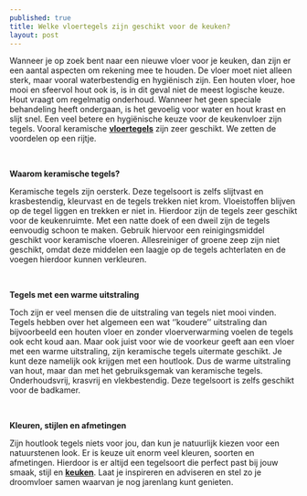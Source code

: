 ```yaml
---
published: true
title: Welke vloertegels zijn geschikt voor de keuken?
layout: post
---
```

<p>Wanneer je op zoek bent naar een nieuwe vloer voor je keuken, dan zijn er een aantal aspecten om rekening mee te houden. De vloer moet niet alleen sterk, maar vooral waterbestendig en hygi&euml;nisch zijn. Een houten vloer, hoe mooi en sfeervol hout ook is, is in dit geval niet de meest logische keuze. Hout vraagt om regelmatig onderhoud. Wanneer het geen speciale behandeling heeft ondergaan, is het gevoelig voor water en hout krast en slijt snel. Een veel betere en hygi&euml;nische keuze voor de keukenvloer zijn tegels. Vooral keramische <strong><a href="http://www.janvansundert.be/vloertegels">vloertegels</a></strong> zijn zeer geschikt. We zetten de voordelen op een rijtje.</p>
<p><strong>&nbsp;</strong></p>
<p><strong>Waarom keramische tegels?</strong></p>
<p>Keramische tegels zijn oersterk. Deze tegelsoort is zelfs slijtvast en krasbestendig, kleurvast en de tegels trekken niet krom. Vloeistoffen blijven op de tegel liggen en trekken er niet in. Hierdoor zijn de tegels zeer geschikt voor de keukenruimte. Met een natte doek of een dweil zijn de tegels eenvoudig schoon te maken. Gebruik hiervoor een reinigingsmiddel geschikt voor keramische vloeren. Allesreiniger of groene zeep zijn niet geschikt, omdat deze middelen een laagje op de tegels achterlaten en de voegen hierdoor kunnen verkleuren.</p>
<p><strong>&nbsp;</strong></p>
<p><strong>Tegels met een warme uitstraling</strong></p>
<p>Toch zijn er veel mensen die de uitstraling van tegels niet mooi vinden. Tegels hebben over het algemeen een wat &lsquo;&rsquo;koudere&rsquo;&rsquo; uitstraling dan bijvoorbeeld een houten vloer en zonder vloerverwarming voelen de tegels ook echt koud aan. Maar ook juist voor wie de voorkeur geeft aan een vloer met een warme uitstraling, zijn keramische tegels uitermate geschikt. Je kunt deze namelijk ook krijgen met een houtlook. Dus de warme uitstraling van hout, maar dan met het gebruiksgemak van keramische tegels. Onderhoudsvrij, krasvrij en vlekbestendig. Deze tegelsoort is zelfs geschikt voor de badkamer.</p>
<p><strong>&nbsp;</strong></p>
<p><strong>Kleuren, stijlen en afmetingen</strong></p>
<p>Zijn houtlook tegels niets voor jou, dan kun je natuurlijk kiezen voor een natuurstenen look. Er is keuze uit enorm veel kleuren, soorten en afmetingen. Hierdoor is er altijd een tegelsoort die perfect past bij jouw smaak, stijl en <strong><a href="http://www.janvansundert.be/keukens">keuken</a></strong>. Laat je inspireren en adviseren en stel zo je droomvloer samen waarvan je nog jarenlang kunt genieten.</p>
